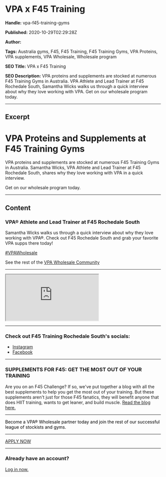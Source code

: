 # VPA x F45 Training

**Handle:** vpa-f45-training-gyms

**Published:** 2020-10-29T02:29:28Z

**Author:**  

**Tags:** Australia gyms, F45, F45 Training, F45 Training Gyms, VPA Proteins, VPA supplements, VPA Wholesale, Wholesale program

**SEO Title:** VPA x F45 Training

**SEO Description:** VPA proteins and supplements are stocked at numerous F45 Training Gyms in Australia. VPA Athlete and Lead Trainer at F45 Rochedale South, Samantha Wicks walks us through a quick interview about why they love working with VPA. Get on our wholesale program today.

---

## Excerpt

# VPA Proteins and Supplements at F45 Training Gyms

VPA proteins and supplements are stocked at numerous F45 Training Gyms in Australia. Samantha Wicks, VPA Athlete and Lead Trainer at F45 Rochedale South, shares why they love working with VPA in a quick interview. 

Get on our wholesale program today.

---

## Content

### VPA® Athlete and Lead Trainer at F45 Rochedale South

Samantha Wicks walks us through a quick interview about why they love working with VPA®. Check out F45 Rochedale South and grab your favorite VPA supps there today!

[#VPAWholesale](https://www.youtube.com/results?search_query=%23VPAWholesale)

See the rest of the [VPA Wholesale Community](https://www.vpa.com.au/pages/store-locator)

---

<iframe src="https://player.vimeo.com/video/458831873?autoplay=1&amp;loop=0&amp;muted=1&amp;transparent=0" allowfullscreen title="Embedded Vimeo Video" loading="eager"></iframe>

---

### Check out F45 Training Rochedale South's socials:

- [Instagram](https://www.instagram.com/f45_training_rochedalesouth/)
- [Facebook](https://www.facebook.com/f45rochedalesouth)

---

### SUPPLEMENTS FOR F45: GET THE MOST OUT OF YOUR TRAINING

Are you on an F45 Challenge? If so, we've put together a blog with all the best supplements to help you get the most out of your training. But these supplements aren't just for those F45 fanatics, they will benefit anyone that does HIIT training, wants to get leaner, and build muscle. [Read the blog here.](https://www.vpa.com.au/blogs/supplements/supplements-for-f45-get-the-most-out-of-your-training)

---

<span style="color: #000000;">Become a VPA® Wholesale partner today and join the rest of our successful league of stockists and gyms.</span>

---

[APPLY NOW](https://www.vpa.com.au/pages/apply-for-wholesale)

---

### Already have an account?

[Log in now.](http://business.vpa.com.au/)

